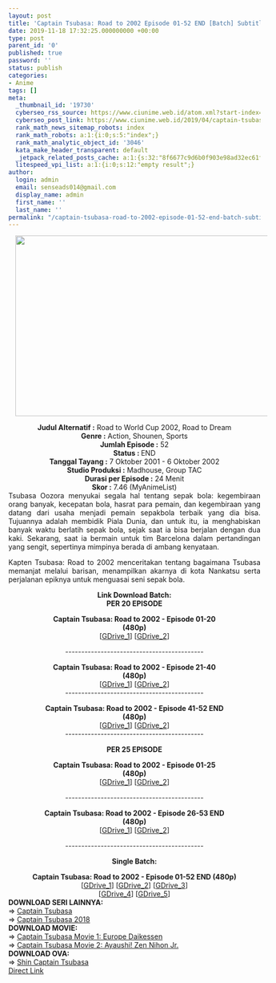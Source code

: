 ```yaml
---
layout: post
title: 'Captain Tsubasa: Road to 2002 Episode 01-52 END [Batch] Subtitle Indonesia'
date: 2019-11-18 17:32:25.000000000 +00:00
type: post
parent_id: '0'
published: true
password: ''
status: publish
categories:
- Anime
tags: []
meta:
  _thumbnail_id: '19730'
  cyberseo_rss_source: https://www.ciunime.web.id/atom.xml?start-index=2401&max-results=150
  cyberseo_post_link: https://www.ciunime.web.id/2019/04/captain-tsubasa-road-to-2002-episode-01.html
  rank_math_news_sitemap_robots: index
  rank_math_robots: a:1:{i:0;s:5:"index";}
  rank_math_analytic_object_id: '3046'
  kata_make_header_transparent: default
  _jetpack_related_posts_cache: a:1:{s:32:"8f6677c9d6b0f903e98ad32ec61f8deb";a:2:{s:7:"expires";i:1643232422;s:7:"payload";a:0:{}}}
  litespeed_vpi_list: a:1:{i:0;s:12:"empty result";}
author:
  login: admin
  email: senseads014@gmail.com
  display_name: admin
  first_name: ''
  last_name: ''
permalink: "/captain-tsubasa-road-to-2002-episode-01-52-end-batch-subtitle-indonesia/"
---
```

<div class="separator" style="clear: both; text-align: center;"><a href="https://4.bp.blogspot.com/-W5ED7cjf_zA/XKhDTRuNxhI/AAAAAAAAM-I/S00ntteX4u8aYdaBMTf0iq5_ibXyDNX-gCLcBGAs/s1600/Captain%2BTsubasa%2B-%2BRoad%2Bto%2B2002.jpg" imageanchor="1" style="margin-left: 1em; margin-right: 1em;"><img border="0" data-original-height="720" data-original-width="1280" height="360" src="{{ site.baseurl }}/assets/2019/11/Captain%2BTsubasa%2B-%2BRoad%2Bto%2B2002.jpg" width="640" /></a></div>
<p>
<div style="text-align: center;"><b>Judul</b><b><b> Alternatif</b> :</b> Road to World Cup 2002, Road to Dream</div>
<div style="text-align: center;"><b><b>Genre :</b></b> Action, Shounen, Sports</div>
<div style="text-align: center;"><b>Jumlah Episode :</b> 52<br /><b>Status :&nbsp;</b>END<br /><b>Tanggal Tayang :</b> 7 Oktober 2001 - 6 Oktober 2002<br /><b>Studio Produksi :</b> Madhouse, Group TAC<br /><b>Durasi per Episode :</b> 24 Menit</div>
<div style="text-align: center;"><b>Skor :</b> 7.46 (MyAnimeList)</div>
<div style="text-align: center;"></div>
<div style="text-align: justify;">Tsubasa Oozora menyukai segala hal tentang sepak bola: kegembiraan orang banyak, kecepatan bola, hasrat para pemain, dan kegembiraan yang datang dari usaha menjadi pemain sepakbola terbaik yang dia bisa. Tujuannya adalah membidik Piala Dunia, dan untuk itu, ia menghabiskan banyak waktu berlatih sepak bola, sejak saat ia bisa berjalan dengan dua kaki. Sekarang, saat ia bermain untuk tim Barcelona dalam pertandingan yang sengit, sepertinya mimpinya berada di ambang kenyataan.</p>
<p>Kapten Tsubasa: Road to 2002 menceritakan tentang bagaimana Tsubasa memanjat melalui barisan, menampilkan akarnya di kota Nankatsu serta perjalanan epiknya untuk menguasai seni sepak bola.</p></div>
<div style="text-align: justify;"></div>
<div style="text-align: justify;"></div>
<div style="text-align: center;"><b>Link Download Batch:</b></div>
<div style="text-align: center;"><b>PER 20 EPISODE</b></p>
<div style="text-align: center;"><b>Captain Tsubasa: Road to 2002 - Episode 01-20</b><br /><b>(480p)</b></div>
<div style="text-align: center;">[<a href="https://drive.google.com/uc?export=download&amp;id=0B6i_0azgihpzSm5VRk9fTC1KT0k" target="_blank" rel="noopener">GDrive_1</a>] [<a href="https://drive.google.com/uc?export=download&amp;id=1fz_rTVsgYgIzvuEvLKYQ6rsMcPX4giUM" target="_blank" rel="noopener">GDrive_2</a>]</p>
<p>-------------------------------------------</p>
</div>
</div>
<div style="text-align: center;"><b>Captain Tsubasa: Road to 2002 - Episode 21-40</b><br /><b>(480p)</b></div>
<div style="text-align: center;">[<a href="https://drive.google.com/uc?export=download&amp;id=0B6i_0azgihpzZEEtSGNpNWdVZjg" target="_blank" rel="noopener">GDrive_1</a>] [<a href="https://drive.google.com/uc?export=download&amp;id=1tkAK2YU1OVcEBnLrBSCul22UfKQVah_S" target="_blank" rel="noopener">GDrive_2</a>]</div>
<div style="text-align: center;">-------------------------------------------</p>
</div>
<div style="text-align: center;"><b>Captain Tsubasa: Road to 2002 - Episode 41-52 END</b><br /><b>(480p)</b><br />[<a href="https://drive.google.com/uc?export=download&amp;id=0B6i_0azgihpzRGlJRkEyaDY0SEk" target="_blank" rel="noopener">GDrive_1</a>] [<a href="https://drive.google.com/uc?export=download&amp;id=1t8EAhXedtLAvRGcOywab2s9Gexdj7ioh" target="_blank" rel="noopener">GDrive_2</a>]</div>
<div style="text-align: center;">-------------------------------------------</p>
<p><b>PER 25 EPISODE</b></p>
<div style="text-align: center;"><b>Captain Tsubasa: Road to 2002 - Episode 01-25</b><br /><b>(480p)</b></div>
<div style="text-align: center;">[<a href="https://drive.google.com/uc?id=1khSJCTeY344ONxVtlv5A2kheQtqVkatz" target="_blank" rel="noopener">GDrive_1</a>] [<a href="https://drive.google.com/uc?id=1izoGNP2Wa-Yf0C7WVDHKTjXKzrMEY1Sz" target="_blank" rel="noopener">GDrive_2</a>]</p>
<p>-------------------------------------------</p>
<div style="text-align: center;"><b>Captain Tsubasa: Road to 2002 - Episode 26-53 END</b><br /><b>(480p)</b></div>
<div style="text-align: center;">[<a href="https://drive.google.com/uc?id=1oEGcjvpOzumg1DbvbVzmR5nVcIkySRxn" target="_blank" rel="noopener">GDrive_1</a>] [<a href="https://drive.google.com/uc?id=14kEgekNYvkK_omZRo9zRSB4OrTWD_ME6" target="_blank" rel="noopener">GDrive_2</a>]</p>
<p>-------------------------------------------</p>
</div>
</div>
<p><b>Single Batch:</b>
<div style="text-align: center;"><b>Captain Tsubasa: Road to 2002 - Episode 01-52 END (480p)</b></div>
<div style="text-align: center;">[<a href="https://drive.google.com/uc?id=19zjlTCguv6x2z5Tt0Myj_MKjrMkpNibN" target="_blank" rel="noopener">GDrive_1</a>] [<a href="https://drive.google.com/uc?id=16T09jtnb4P4pSc0klcACsQcGI0I8_HQA" target="_blank" rel="noopener">GDrive_2</a>] [<a href="https://drive.google.com/uc?id=1XpKhr728mqcMDGJBxG523gdVfpKHRMSr" target="_blank" rel="noopener">GDrive_3</a>]<br />[<a href="https://drive.google.com/uc?id=1Ew906Q0GXrxUeAEn_cyT5njzENdfG_KC" target="_blank" rel="noopener">GDrive_4</a>] [<a href="https://drive.google.com/uc?id=1ztTrgUznEOdLMqNRdKr3MmqCM9Q8TPte" target="_blank" rel="noopener">GDrive_5</a>]
<div style="text-align: left;">
<div style="text-align: left;"></div>
<div style="text-align: left;"><b>DOWNLOAD SERI LAINNYA:</b></div>
<div style="text-align: left;">=&gt;&nbsp;<a href="https://www.ciunime.web.id/2019/04/captain-tsubasa-episode-001-128-end.html" target="_blank" rel="noopener">Captain Tsubasa</a></div>
<div style="text-align: left;">=&gt;&nbsp;<a href="https://www.ciunime.web.id/2019/04/captain-tsubasa-2018-episode-01-52-end.html" target="_blank" rel="noopener">Captain Tsubasa 2018</a></div>
<div style="text-align: left;"></div>
<div style="text-align: left;"><b>DOWNLOAD MOVIE:</b></div>
<div style="text-align: left;"></div>
<div style="text-align: left;">=&gt;&nbsp;<a href="https://www.ciunime.web.id/2019/01/captain-tsubasa-movie-1-europe.html" target="_blank" rel="noopener">Captain Tsubasa Movie 1: Europe Daikessen</a></div>
<div style="text-align: left;">=&gt;&nbsp;<a href="https://www.ciunime.web.id/2019/01/captain-tsubasa-movie-2-ayaushi-zen.html" target="_blank" rel="noopener">Captain Tsubasa Movie 2: Ayaushi! Zen Nihon Jr.</a></div>
<div style="text-align: left;"></div>
<div style="text-align: left;"><b>DOWNLOAD OVA:</b></div>
<div style="text-align: left;"></div>
<div style="text-align: left;">=&gt;&nbsp;<a href="https://www.ciunime.web.id/2019/07/shin-captain-tsubasa-episode-01-13-end.html" target="_blank" rel="noopener">Shin Captain Tsubasa</a></div>
<div style="text-align: left;"></div>
</div>
</div>
</div>
<link rel="stylesheet" href="https://cdnjs.cloudflare.com/ajax/libs/font-awesome/4.7.0/css/font-awesome.min.css" />
<div class="divbtn"> <a href="https://handymansurrender.com/fihup8buzv?key=94550f7ce39444073321dde3b8782f97" class="btn"><i class="fa fa-download"></i> Direct Link</a> </div>
